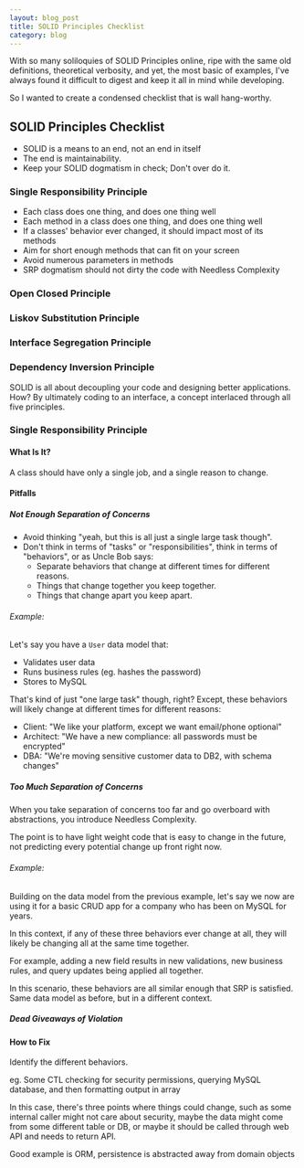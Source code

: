 ```yaml
---
layout: blog_post
title: SOLID Principles Checklist
category: blog
---
```


With so many soliloquies of SOLID Principles online, ripe with the same old definitions, theoretical verbosity, and yet, the most basic of examples, I've always found it difficult to digest and keep it all in mind while developing.

So I wanted to create a condensed checklist that is wall hang-worthy.

## SOLID Principles Checklist


- SOLID is a means to an end, not an end in itself
- The end is maintainability.
- Keep your SOLID dogmatism in check; Don't over do it.



### Single Responsibility Principle

- Each class does one thing, and does one thing well
- Each method in a class does one thing, and does one thing well
- If a classes' behavior ever changed, it should impact most of its methods
- Aim for short enough methods that can fit on your screen
- Avoid numerous parameters in methods
- SRP dogmatism should not dirty the code with Needless Complexity

### Open Closed Principle


### Liskov Substitution Principle


### Interface Segregation Principle


### Dependency Inversion Principle







SOLID is all about decoupling your code and designing better applications. How? By ultimately coding to an interface, a concept interlaced through all five principles.

### Single Responsibility Principle
#### What Is It?

A class should have only a single job, and a single reason to change.

#### Pitfalls

##### Not Enough Separation of Concerns

- Avoid thinking "yeah, but this is all just a single large task though".
- Don't think in terms of "tasks" or "responsibilities", think in terms of "behaviors", or as Uncle Bob says:
    - Separate behaviors that change at different times for different reasons.
    - Things that change together you keep together.
    - Things that change apart you keep apart.

###### Example:

Let's say you have a `User` data model that:

- Validates user data
- Runs business rules (eg. hashes the password)
- Stores to MySQL

That's kind of just "one large task" though, right? Except, these behaviors will likely change at different times for different reasons:

- Client: "We like your platform, except we want email/phone optional"
- Architect: "We have a new compliance: all passwords must be encrypted"
- DBA: "We're moving sensitive customer data to DB2, with schema changes"

##### Too Much Separation of Concerns

When you take separation of concerns too far and go overboard with abstractions, you introduce Needless Complexity.

The point is to have light weight code that is easy to change in the future, not predicting every potential change up front right now.

###### Example:

Building on the data model from the previous example, let's say we now are using it for a basic CRUD app for a company who has been on MySQL for years.

In this context, if any of these three behaviors ever change at all, they will likely be changing all at the same time together.

For example, adding a new field results in new validations, new business rules, and query updates being applied all together.

In this scenario, these behaviors are all similar enough that SRP is satisfied. Same data model as before, but in a different context.

##### Dead Giveaways of Violation


#### How to Fix

Identify the different behaviors.

eg. Some CTL  checking for security permissions, querying MySQL database, and then formatting output in array

In this case, there's three points where things could change, such as some internal caller might not care about security, maybe the data might come from some different table or DB, or maybe it should be called through web API and needs to return API.

Good example is ORM, persistence is abstracted away from domain objects


